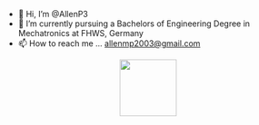 - 👋 Hi, I’m @AllenP3
- 🌱 I’m currently pursuing a Bachelors of Engineering Degree in Mechatronics at FHWS, Germany
- 📫 How to reach me ... allenmp2003@gmail.com

<div id="header" align="center">
  <img src="https://media.giphy.com/media/UoLt6Tm8wlSnWGfSFs/giphy.gif" width="100"/>
</div>

<!---
AllenP3/AllenP3 is a ✨ special ✨ repository because its `README.md` (this file) appears on your GitHub profile.
You can click the Preview link to take a look at your changes.
--->
